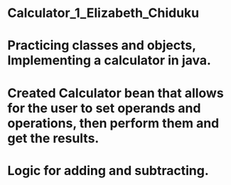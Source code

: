 # Calculator_1_Elizabeth_Chiduku
# Practicing classes and objects, Implementing a calculator in java.
# Created Calculator bean that allows for the user to set operands and operations, then perform them and get the results.
# Logic for adding and subtracting.
